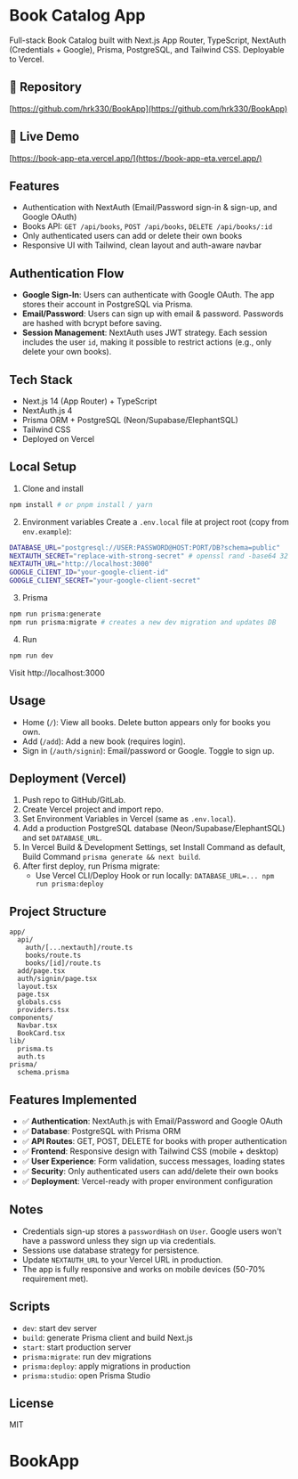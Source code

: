 # Book Catalog App

Full-stack Book Catalog built with Next.js App Router, TypeScript, NextAuth (Credentials + Google), Prisma, PostgreSQL, and Tailwind CSS. Deployable to Vercel.

## 📂 Repository

[https://github.com/hrk330/BookApp](https://github.com/hrk330/BookApp)

## 🚀 Live Demo

[https://book-app-eta.vercel.app/](https://book-app-eta.vercel.app/)

## Features

- Authentication with NextAuth (Email/Password sign-in & sign-up, and Google OAuth)
- Books API: `GET /api/books`, `POST /api/books`, `DELETE /api/books/:id`
- Only authenticated users can add or delete their own books
- Responsive UI with Tailwind, clean layout and auth-aware navbar

## Authentication Flow

- **Google Sign-In**: Users can authenticate with Google OAuth. The app stores their account in PostgreSQL via Prisma.
- **Email/Password**: Users can sign up with email & password. Passwords are hashed with bcrypt before saving.
- **Session Management**: NextAuth uses JWT strategy. Each session includes the user `id`, making it possible to restrict actions (e.g., only delete your own books).

## Tech Stack

- Next.js 14 (App Router) + TypeScript
- NextAuth.js 4
- Prisma ORM + PostgreSQL (Neon/Supabase/ElephantSQL)
- Tailwind CSS
- Deployed on Vercel

## Local Setup

1. Clone and install

```bash
npm install # or pnpm install / yarn
```

2. Environment variables
   Create a `.env.local` file at project root (copy from `env.example`):

```bash
DATABASE_URL="postgresql://USER:PASSWORD@HOST:PORT/DB?schema=public"
NEXTAUTH_SECRET="replace-with-strong-secret" # openssl rand -base64 32
NEXTAUTH_URL="http://localhost:3000"
GOOGLE_CLIENT_ID="your-google-client-id"
GOOGLE_CLIENT_SECRET="your-google-client-secret"
```

3. Prisma

```bash
npm run prisma:generate
npm run prisma:migrate # creates a new dev migration and updates DB
```

4. Run

```bash
npm run dev
```

Visit http://localhost:3000

## Usage

- Home (`/`): View all books. Delete button appears only for books you own.
- Add (`/add`): Add a new book (requires login).
- Sign in (`/auth/signin`): Email/password or Google. Toggle to sign up.

## Deployment (Vercel)

1. Push repo to GitHub/GitLab.
2. Create Vercel project and import repo.
3. Set Environment Variables in Vercel (same as `.env.local`).
4. Add a production PostgreSQL database (Neon/Supabase/ElephantSQL) and set `DATABASE_URL`.
5. In Vercel Build & Development Settings, set Install Command as default, Build Command `prisma generate && next build`.
6. After first deploy, run Prisma migrate:
   - Use Vercel CLI/Deploy Hook or run locally: `DATABASE_URL=... npm run prisma:deploy`

## Project Structure

```
app/
  api/
    auth/[...nextauth]/route.ts
    books/route.ts
    books/[id]/route.ts
  add/page.tsx
  auth/signin/page.tsx
  layout.tsx
  page.tsx
  globals.css
  providers.tsx
components/
  Navbar.tsx
  BookCard.tsx
lib/
  prisma.ts
  auth.ts
prisma/
  schema.prisma
```

## Features Implemented

- ✅ **Authentication**: NextAuth.js with Email/Password and Google OAuth
- ✅ **Database**: PostgreSQL with Prisma ORM
- ✅ **API Routes**: GET, POST, DELETE for books with proper authentication
- ✅ **Frontend**: Responsive design with Tailwind CSS (mobile + desktop)
- ✅ **User Experience**: Form validation, success messages, loading states
- ✅ **Security**: Only authenticated users can add/delete their own books
- ✅ **Deployment**: Vercel-ready with proper environment configuration

## Notes

- Credentials sign-up stores a `passwordHash` on `User`. Google users won't have a password unless they sign up via credentials.
- Sessions use database strategy for persistence.
- Update `NEXTAUTH_URL` to your Vercel URL in production.
- The app is fully responsive and works on mobile devices (50-70% requirement met).

## Scripts

- `dev`: start dev server
- `build`: generate Prisma client and build Next.js
- `start`: start production server
- `prisma:migrate`: run dev migrations
- `prisma:deploy`: apply migrations in production
- `prisma:studio`: open Prisma Studio

## License

MIT

# BookApp
